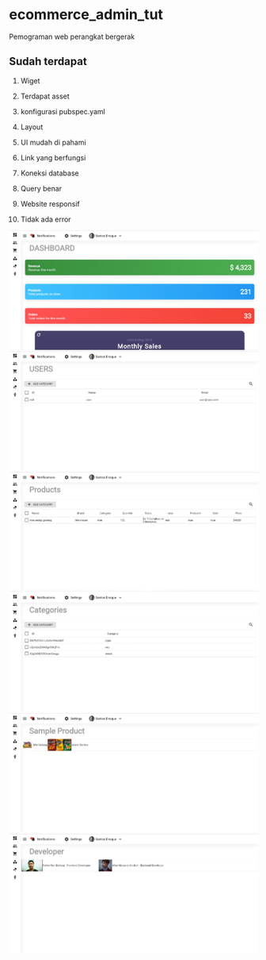 # ecommerce_admin_tut

Pemograman web perangkat bergerak

## Sudah terdapat

1. Wiget

2. Terdapat asset

3. konfigurasi pubspec.yaml

4. Layout

5. UI mudah di pahami

6. Link yang berfungsi

7. Koneksi database

8. Query benar

9. Website responsif

10. Tidak ada error

![ss1](Screenshot_2.jpg)
![ss3](Screenshot_3.jpg)
![ss4](Screenshot_4.jpg)
![ss5](Screenshot_5.jpg)
![ss6](Screenshot_6.jpg)
![ss2](Screenshot_1.jpg)

